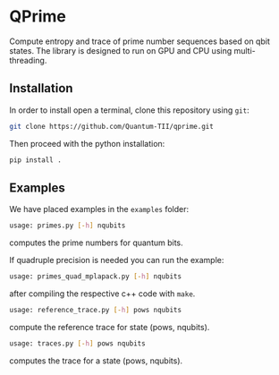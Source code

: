 # QPrime

Compute entropy and trace of prime number sequences based on qbit states.
The library is designed to run on GPU and CPU using multi-threading.

## Installation

In order to install open a terminal, clone this repository using `git`:
```bash
git clone https://github.com/Quantum-TII/qprime.git
```

Then proceed with the python installation:
```bash
pip install .
```

## Examples

We have placed examples in the `examples` folder:
```bash
usage: primes.py [-h] nqubits
```
computes the prime numbers for quantum bits.

If quadruple precision is needed you can run the example:
```bash
usage: primes_quad_mplapack.py [-h] nqubits
```
after compiling the respective c++ code with `make`.

```bash
usage: reference_trace.py [-h] pows nqubits
```
compute the reference trace for state (pows, nqubits).

```bash
usage: traces.py [-h] pows nqubits
```
computes the trace for a state (pows, nqubits).
